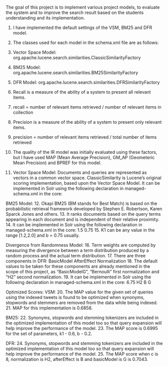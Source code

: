 The goal of this project is to implement various project models, to evaluate the system and to improve the search result based on the students understanding and its implementation.

1. I have implemented the default settings of the VSM, BM25 and DFR model.
2. The classes used for each model in the schema.xml file are as follows:
3.  Vector Space Model: org.apache.lucene.search.similarities.ClassicSimilarityFactory
4.  BM25 Model: org.apache.lucene.search.similarities.BM25SimilarityFactory
5.  DFR Model: org.apache.lucene.search.similarities.DFRSimilarityFactory
6. Recall is a measure of the ability of a system to present all relevant items.
7. recall = number of relevant items retrieved / number of relevant items in collection
8. Precision is a measure of the ability of a system to present only relevant items.
9. precision = number of relevant items retrieved / total number of items retrieved
10. The quality of the IR model was initially evaluated using these factors, but I have used MAP (Mean Average Precision), GM_AP (Geometeric Mean Precision) and BPREF for this model.

11. Vector Space Model:
    Documents and queries are represented as vectors in a common vector space.
    ClassicSimilarity is Lucene’s original scoring implementation, based upon the Vector Space Model.
    It can be implemented in Solr using the following declaration in managed-schema.xml in the core:
      <similarity class=”solr.ClassicSimilartyFactory”>
      </similarity>
  
BM25 Model:
12. Okapi BM25 (BM stands for Best Match) is based on the probabilistic retrieval framework developed by Stephen E. Robertson, Karen Sparck Jones and others.
13. It ranks documents based on the query terms appearing in each document and is independent of their relative proximity.
14. It can be implemented in Solr using the following declaration in managed-schema.xml in the core:
    <similarity class=”solr.BM25SimilartyFactory”>
    <str name=”k1”>1.5</str>
    <str name=”b”>0.75</str>
    </similarity>
15. K1 can be any value in the range [1.2,2.0] and b = 0.75 usually.

Divergence from Randomness Model:
16. Term weights are computed by measuring the divergence between a term distribution produced by a random process and the actual term distribution.
17. There are three components in DFR:
    BasicModel
    AfterEffect
    Normalization
18. The default values to be taken for these components are already mentioned in the scope of this project, as “BasicModelG”, “Bernoulli” first normalization and “H2” second normalization.
19. It can be implemented in Solr using the following declaration in managed-schema.xml in the core:
    <similarity class=”solr.DFRSimilarityFactory”>
    <str name="c">6.75</str>
    <str name="normalization">H2</str>
    <str name="afterEffect">B</str>
    <str name="basicModel">G</str>
    </similarity>
    
Optimized Scores:
VSM:
20. The MAP value for the given set of queries using the indexed tweets is found to be optimized when synonyms, stopwords and stemmers are removed from the data while being indexed.
21. MAP for this implementation is 0.6858.

BM25:
22. Synonyms, stopwords and stemming tokenizers are included in the optimized implementation of this model too so that query expansion will help improve the performance of the model.
23. The MAP score is 0.6995 for the set of parameters, k1 - 0.6, b - 0.2.

DFR:
24. Synonyms, stopwords and stemming tokenizers are included in the optimized implementation of this model too so that query expansion will help improve the performance of the model.
25. The MAP score when c is 8, normalization is H2, afterEffect is B and basicModel is G is 0.7043.
